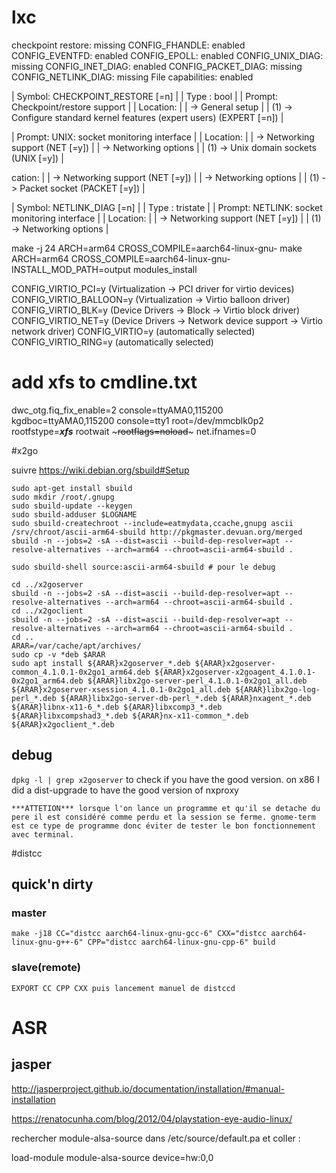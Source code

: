 # lxc
checkpoint restore: missing
CONFIG_FHANDLE: enabled
CONFIG_EVENTFD: enabled
CONFIG_EPOLL: enabled
CONFIG_UNIX_DIAG: missing
CONFIG_INET_DIAG: enabled
CONFIG_PACKET_DIAG: missing
CONFIG_NETLINK_DIAG: missing
File capabilities: enabled

| Symbol: CHECKPOINT_RESTORE [=n]                                                                                                                                       |
| Type  : bool                                                                                                                                                          |
| Prompt: Checkpoint/restore support                                                                                                                                    |
|   Location:                                                                                                                                                           |
|     -> General setup                                                                                                                                                  |
| (1)   -> Configure standard kernel features (expert users) (EXPERT [=n])                                                                                              |

| Prompt: UNIX: socket monitoring interface                                                                                                                             |
|   Location:                                                                                                                                                           |
|     -> Networking support (NET [=y])                                                                                                                                  |
|       -> Networking options                                                                                                                                           |
| (1)     -> Unix domain sockets (UNIX [=y])                                                                                                                            |

cation:                                                                                                                                                           |
|     -> Networking support (NET [=y])                                                                                                                                  |
|       -> Networking options                                                                                                                                           |
| (1)     -> Packet socket (PACKET [=y])                                                                                                                                |

| Symbol: NETLINK_DIAG [=n]                                                                                                                                             |
| Type  : tristate                                                                                                                                                      |
| Prompt: NETLINK: socket monitoring interface                                                                                                                          |
|   Location:                                                                                                                                                           |
|     -> Networking support (NET [=y])                                                                                                                                  |
| (1)   -> Networking options                                                                                                                                           |

make -j 24 ARCH=arm64 CROSS_COMPILE=aarch64-linux-gnu-
make ARCH=arm64 CROSS_COMPILE=aarch64-linux-gnu- INSTALL_MOD_PATH=output modules_install

 CONFIG_VIRTIO_PCI=y (Virtualization -> PCI driver for virtio devices)
CONFIG_VIRTIO_BALLOON=y (Virtualization -> Virtio balloon driver)
CONFIG_VIRTIO_BLK=y (Device Drivers -> Block -> Virtio block driver)
CONFIG_VIRTIO_NET=y (Device Drivers -> Network device support -> Virtio network driver)
CONFIG_VIRTIO=y (automatically selected)
CONFIG_VIRTIO_RING=y (automatically selected)

# add xfs to cmdline.txt
dwc_otg.fiq_fix_enable=2 console=ttyAMA0,115200 kgdboc=ttyAMA0,115200 console=tty1 root=/dev/mmcblk0p2 rootfstype=***xfs*** rootwait ~~~rootflags=noload~~~ net.ifnames=0


#x2go

suivre https://wiki.debian.org/sbuild#Setup

```shell
sudo apt-get install sbuild
sudo mkdir /root/.gnupg
sudo sbuild-update --keygen
sudo sbuild-adduser $LOGNAME
sudo sbuild-createchroot --include=eatmydata,ccache,gnupg ascii /srv/chroot/ascii-arm64-sbuild http://pkgmaster.devuan.org/merged
sbuild -n --jobs=2 -sA --dist=ascii --build-dep-resolver=apt --resolve-alternatives --arch=arm64 --chroot=ascii-arm64-sbuild .

sudo sbuild-shell source:ascii-arm64-sbuild # pour le debug

cd ../x2goserver
sbuild -n --jobs=2 -sA --dist=ascii --build-dep-resolver=apt --resolve-alternatives --arch=arm64 --chroot=ascii-arm64-sbuild .
cd ../x2goclient
sbuild -n --jobs=2 -sA --dist=ascii --build-dep-resolver=apt --resolve-alternatives --arch=arm64 --chroot=ascii-arm64-sbuild .
cd ..
ARAR=/var/cache/apt/archives/
sudo cp -v *deb $ARAR
sudo apt install ${ARAR}x2goserver_*.deb ${ARAR}x2goserver-common_4.1.0.1-0x2go1_arm64.deb ${ARAR}x2goserver-x2goagent_4.1.0.1-0x2go1_arm64.deb ${ARAR}libx2go-server-perl_4.1.0.1-0x2go1_all.deb ${ARAR}x2goserver-xsession_4.1.0.1-0x2go1_all.deb ${ARAR}libx2go-log-perl_*.deb ${ARAR}libx2go-server-db-perl_*.deb ${ARAR}nxagent_*.deb ${ARAR}libnx-x11-6_*.deb ${ARAR}libxcomp3_*.deb ${ARAR}libxcompshad3_*.deb ${ARAR}nx-x11-common_*.deb ${ARAR}x2goclient_*.deb
```





## debug


  ```dpkg -l | grep x2goserver```
	to check if you have the good version. on x86 I did a dist-upgrade to have the good version of nxproxy

	***ATTETION*** lorsque l'on lance un programme et qu'il se detache du pere il est considéré comme perdu et la session se ferme. gnome-term est ce type de programme donc éviter de tester le bon fonctionnement avec terminal.

#distcc

## quick'n dirty

### master
```make -j18 CC="distcc aarch64-linux-gnu-gcc-6" CXX="distcc aarch64-linux-gnu-g++-6" CPP="distcc aarch64-linux-gnu-cpp-6" build```

### slave(remote)
```EXPORT CC CPP CXX puis lancement manuel de distccd```

# ASR

## jasper

http://jasperproject.github.io/documentation/installation/#manual-installation

https://renatocunha.com/blog/2012/04/playstation-eye-audio-linux/

rechercher module-alsa-source dans /etc/source/default.pa et coller :

load-module module-alsa-source device=hw:0,0

